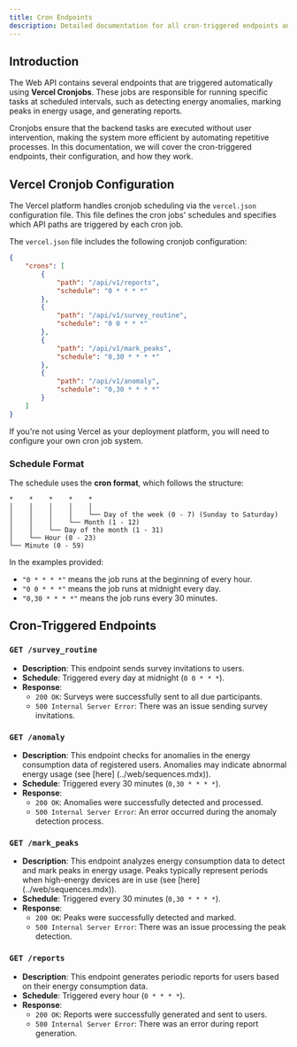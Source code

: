 ```yaml
---
title: Cron Endpoints
description: Detailed documentation for all cron-triggered endpoints and their scheduling configuration.
---
```


## Introduction

The Web API contains several endpoints that are triggered automatically using **Vercel Cronjobs**. These jobs are responsible for running specific tasks at scheduled intervals, such as detecting energy anomalies, marking peaks in energy usage, and generating reports.

Cronjobs ensure that the backend tasks are executed without user intervention, making the system more efficient by automating repetitive processes. In this documentation, we will cover the cron-triggered endpoints, their configuration, and how they work.

## Vercel Cronjob Configuration

The Vercel platform handles cronjob scheduling via the `vercel.json` configuration file. This file defines the cron jobs' schedules and specifies which API paths are triggered by each cron job.

The `vercel.json` file includes the following cronjob configuration:

```json
{
    "crons": [
        {
            "path": "/api/v1/reports",
            "schedule": "0 * * * *"
        },
        {
            "path": "/api/v1/survey_routine",
            "schedule": "0 0 * * *"
        },
        {
            "path": "/api/v1/mark_peaks",
            "schedule": "0,30 * * * *"
        },
        {
            "path": "/api/v1/anomaly",
            "schedule": "0,30 * * * *"
        }
    ]
}
```

If you're not using Vercel as your deployment platform, you will need to configure your own cron job system.

### Schedule Format

The schedule uses the **cron format**, which follows the structure:

```
*    *    *    *    *  
│    │    │    │    │
│    │    │    │    └── Day of the week (0 - 7) (Sunday to Saturday)
│    │    │    └── Month (1 - 12)
│    │    └── Day of the month (1 - 31)
│    └── Hour (0 - 23)
└── Minute (0 - 59)
```

In the examples provided:
- `"0 * * * *"` means the job runs at the beginning of every hour.
- `"0 0 * * *"` means the job runs at midnight every day.
- `"0,30 * * * *"` means the job runs every 30 minutes.

## Cron-Triggered Endpoints

### `GET /survey_routine`
- **Description**: This endpoint sends survey invitations to users.
- **Schedule**: Triggered every day at midnight (`0 0 * * *`).
- **Response**:
  - `200 OK`: Surveys were successfully sent to all due participants.
  - `500 Internal Server Error`: There was an issue sending survey invitations.

### `GET /anomaly`
- **Description**: This endpoint checks for anomalies in the energy consumption data of registered users. Anomalies may indicate abnormal energy usage (see [here] (../web/sequences.mdx)).
- **Schedule**: Triggered every 30 minutes (`0,30 * * * *`).
- **Response**:
  - `200 OK`: Anomalies were successfully detected and processed.
  - `500 Internal Server Error`: An error occurred during the anomaly detection process.

### `GET /mark_peaks`
- **Description**: This endpoint analyzes energy consumption data to detect and mark peaks in energy usage. Peaks typically represent periods when high-energy devices are in use (see [here] (../web/sequences.mdx)).
- **Schedule**: Triggered every 30 minutes (`0,30 * * * *`).
- **Response**:
  - `200 OK`: Peaks were successfully detected and marked.
  - `500 Internal Server Error`: There was an issue processing the peak detection.

### `GET /reports`
- **Description**: This endpoint generates periodic reports for users based on their energy consumption data.
- **Schedule**: Triggered every hour (`0 * * * *`).
- **Response**:
  - `200 OK`: Reports were successfully generated and sent to users.
  - `500 Internal Server Error`: There was an error during report generation.
